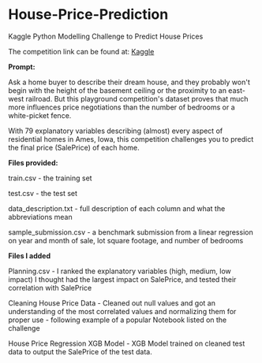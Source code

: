 # House-Price-Prediction
Kaggle Python Modelling Challenge to Predict House Prices  

The competition link can be found at: [Kaggle](https://www.kaggle.com/c/house-prices-advanced-regression-techniques/overview)

**Prompt:**

Ask a home buyer to describe their dream house, and they probably won't begin with the height of the basement ceiling or the proximity to an east-west railroad. But this playground competition's dataset proves that much more influences price negotiations than the number of bedrooms or a white-picket fence.

With 79 explanatory variables describing (almost) every aspect of residential homes in Ames, Iowa, this competition challenges you to predict the final price (SalePrice) of each home.

**Files provided:**

train.csv - the training set

test.csv - the test set

data_description.txt - full description of each column and what the abbreviations mean

sample_submission.csv - a benchmark submission from a linear regression on year and month of sale, lot square footage, and number of bedrooms

**Files I added**

Planning.csv - I ranked the explanatory variables (high, medium, low impact) I thought had the largest impact on SalePrice, and tested their correlation with SalePrice

Cleaning House Price Data - Cleaned out null values and got an understanding of the most correlated values and normalizing them for proper use - following example of a popular Notebook listed on the challenge

House Price Regression XGB Model - XGB Model trained on cleaned test data to output the SalePrice of the test data.
